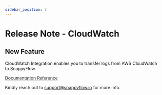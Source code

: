 ```yaml
---
sidebar_position: 3 
---
```

# Release Note - CloudWatch
## New Feature

CloudWatch Integration enables you to transfer logs from AWS CloudWatch to SnappyFlow.

[Documentation Reference](/docs/sidebar-snappyflow-saas/Integrations/cloudwatch)

Kindly reach out to [support@snappyflow.io](mailto:support@snappyflow.io) for more info.
